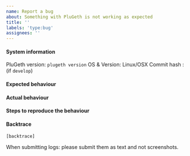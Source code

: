 ```yaml
---
name: Report a bug
about: Something with PluGeth is not working as expected
title: ''
labels: 'type:bug'
assignees: ''
---
```


#### System information

PluGeth version: `plugeth version`
OS & Version: Linux/OSX
Commit hash : (if `develop`)

#### Expected behaviour


#### Actual behaviour


#### Steps to reproduce the behaviour


#### Backtrace

````
[backtrace]
````

When submitting logs: please submit them as text and not screenshots.
